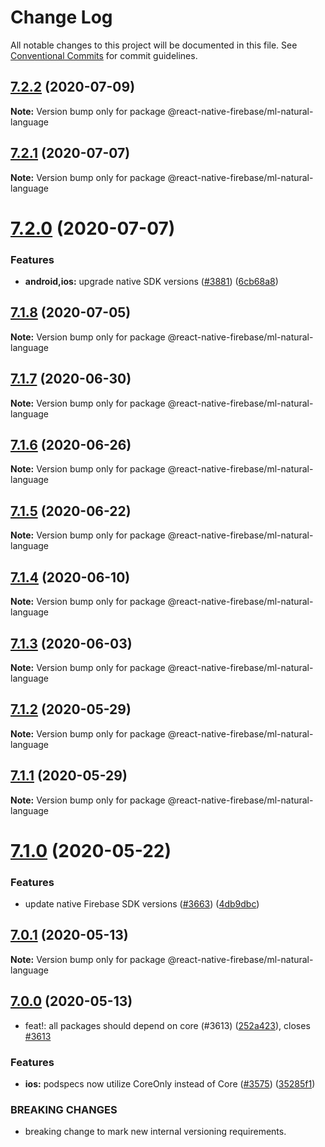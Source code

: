 # Change Log

All notable changes to this project will be documented in this file.
See [Conventional Commits](https://conventionalcommits.org) for commit guidelines.

## [7.2.2](https://github.com/invertase/react-native-firebase/compare/@react-native-firebase/ml-natural-language@7.2.1...@react-native-firebase/ml-natural-language@7.2.2) (2020-07-09)

**Note:** Version bump only for package @react-native-firebase/ml-natural-language

## [7.2.1](https://github.com/invertase/react-native-firebase/compare/@react-native-firebase/ml-natural-language@7.2.0...@react-native-firebase/ml-natural-language@7.2.1) (2020-07-07)

**Note:** Version bump only for package @react-native-firebase/ml-natural-language

# [7.2.0](https://github.com/invertase/react-native-firebase/compare/@react-native-firebase/ml-natural-language@7.1.8...@react-native-firebase/ml-natural-language@7.2.0) (2020-07-07)

### Features

- **android,ios:** upgrade native SDK versions ([#3881](https://github.com/invertase/react-native-firebase/issues/3881)) ([6cb68a8](https://github.com/invertase/react-native-firebase/commit/6cb68a8ea808392fac3a28bdb1a76049c7b52e86))

## [7.1.8](https://github.com/invertase/react-native-firebase/compare/@react-native-firebase/ml-natural-language@7.1.7...@react-native-firebase/ml-natural-language@7.1.8) (2020-07-05)

**Note:** Version bump only for package @react-native-firebase/ml-natural-language

## [7.1.7](https://github.com/invertase/react-native-firebase/compare/@react-native-firebase/ml-natural-language@7.1.6...@react-native-firebase/ml-natural-language@7.1.7) (2020-06-30)

**Note:** Version bump only for package @react-native-firebase/ml-natural-language

## [7.1.6](https://github.com/invertase/react-native-firebase/compare/@react-native-firebase/ml-natural-language@7.1.5...@react-native-firebase/ml-natural-language@7.1.6) (2020-06-26)

**Note:** Version bump only for package @react-native-firebase/ml-natural-language

## [7.1.5](https://github.com/invertase/react-native-firebase/compare/@react-native-firebase/ml-natural-language@7.1.4...@react-native-firebase/ml-natural-language@7.1.5) (2020-06-22)

**Note:** Version bump only for package @react-native-firebase/ml-natural-language

## [7.1.4](https://github.com/invertase/react-native-firebase/compare/@react-native-firebase/ml-natural-language@7.1.3...@react-native-firebase/ml-natural-language@7.1.4) (2020-06-10)

**Note:** Version bump only for package @react-native-firebase/ml-natural-language

## [7.1.3](https://github.com/invertase/react-native-firebase/compare/@react-native-firebase/ml-natural-language@7.1.2...@react-native-firebase/ml-natural-language@7.1.3) (2020-06-03)

**Note:** Version bump only for package @react-native-firebase/ml-natural-language

## [7.1.2](https://github.com/invertase/react-native-firebase/compare/@react-native-firebase/ml-natural-language@7.1.1...@react-native-firebase/ml-natural-language@7.1.2) (2020-05-29)

**Note:** Version bump only for package @react-native-firebase/ml-natural-language

## [7.1.1](https://github.com/invertase/react-native-firebase/compare/@react-native-firebase/ml-natural-language@7.1.0...@react-native-firebase/ml-natural-language@7.1.1) (2020-05-29)

**Note:** Version bump only for package @react-native-firebase/ml-natural-language

# [7.1.0](https://github.com/invertase/react-native-firebase/compare/@react-native-firebase/ml-natural-language@7.0.1...@react-native-firebase/ml-natural-language@7.1.0) (2020-05-22)

### Features

- update native Firebase SDK versions ([#3663](https://github.com/invertase/react-native-firebase/issues/3663)) ([4db9dbc](https://github.com/invertase/react-native-firebase/commit/4db9dbc3ec20bf96de0efad15000f00b41e4a799))

## [7.0.1](https://github.com/invertase/react-native-firebase/compare/@react-native-firebase/ml-natural-language@7.0.0...@react-native-firebase/ml-natural-language@7.0.1) (2020-05-13)

**Note:** Version bump only for package @react-native-firebase/ml-natural-language

## [7.0.0](https://github.com/invertase/react-native-firebase/compare/@react-native-firebase/ml-natural-language@7.0.0...@react-native-firebase/ml-natural-language@7.0.0) (2020-05-13)

- feat!: all packages should depend on core (#3613) ([252a423](https://github.com/invertase/react-native-firebase/commit/252a4239e98a0f2a55c4afcd2d82e4d5f97e65e9)), closes [#3613](https://github.com/invertase/react-native-firebase/issues/3613)

### Features

- **ios:** podspecs now utilize CoreOnly instead of Core ([#3575](https://github.com/invertase/react-native-firebase/issues/3575)) ([35285f1](https://github.com/invertase/react-native-firebase/commit/35285f1655b16d05e6630fc556f95cccfb707ee4))

### BREAKING CHANGES

- breaking change to mark new internal versioning requirements.
